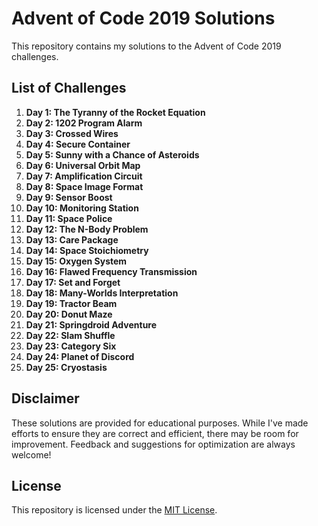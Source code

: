 # Advent of Code 2019 Solutions

This repository contains my solutions to the Advent of Code 2019 challenges.

## List of Challenges

1. **Day 1: The Tyranny of the Rocket Equation**
2. **Day 2: 1202 Program Alarm**
3. **Day 3: Crossed Wires**
4. **Day 4: Secure Container**
5. **Day 5: Sunny with a Chance of Asteroids**
6. **Day 6: Universal Orbit Map**
7. **Day 7: Amplification Circuit**
8. **Day 8: Space Image Format**
9. **Day 9: Sensor Boost**
10. **Day 10: Monitoring Station**
11. **Day 11: Space Police**
12. **Day 12: The N-Body Problem**
13. **Day 13: Care Package**
14. **Day 14: Space Stoichiometry**
15. **Day 15: Oxygen System**
16. **Day 16: Flawed Frequency Transmission**
17. **Day 17: Set and Forget**
18. **Day 18: Many-Worlds Interpretation**
19. **Day 19: Tractor Beam**
20. **Day 20: Donut Maze**
21. **Day 21: Springdroid Adventure**
22. **Day 22: Slam Shuffle**
23. **Day 23: Category Six**
24. **Day 24: Planet of Discord**
25. **Day 25: Cryostasis**

## Disclaimer

These solutions are provided for educational purposes. While I've made efforts to ensure they are correct and efficient, there may be room for improvement. Feedback and suggestions for optimization are always welcome!

## License

This repository is licensed under the [MIT License](LICENSE).

